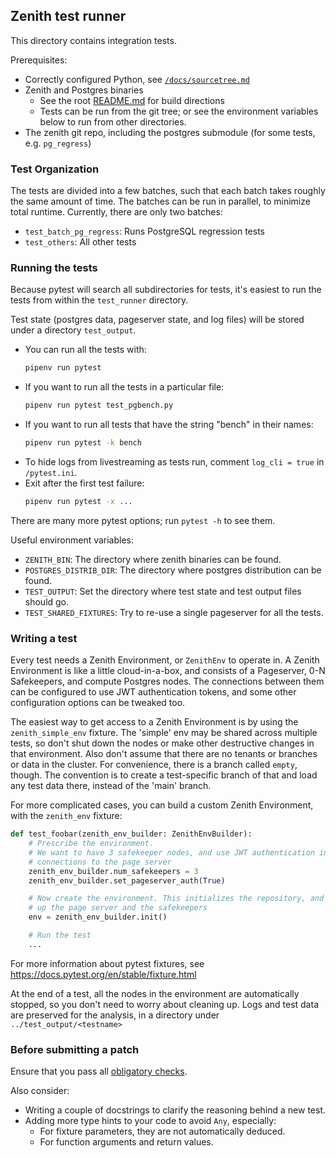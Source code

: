 ## Zenith test runner

This directory contains integration tests.

Prerequisites:
- Correctly configured Python, see [`/docs/sourcetree.md`](/docs/sourcetree.md#using-python)
- Zenith and Postgres binaries
    - See the root [README.md](/README.md) for build directions
    - Tests can be run from the git tree; or see the environment variables
      below to run from other directories.
- The zenith git repo, including the postgres submodule
  (for some tests, e.g. `pg_regress`)

### Test Organization

The tests are divided into a few batches, such that each batch takes roughly
the same amount of time. The batches can be run in parallel, to minimize total
runtime. Currently, there are only two batches:

- `test_batch_pg_regress`: Runs PostgreSQL regression tests
- `test_others`: All other tests

### Running the tests

Because pytest will search all subdirectories for tests, it's easiest to
run the tests from within the `test_runner` directory.

Test state (postgres data, pageserver state, and log files) will
be stored under a directory `test_output`.

* You can run all the tests with:
  ```bash
  pipenv run pytest
  ```
* If you want to run all the tests in a particular file:
  ```bash
  pipenv run pytest test_pgbench.py
  ```
* If you want to run all tests that have the string "bench" in their names:
  ```bash
  pipenv run pytest -k bench
  ```
* To hide logs from livestreaming as tests run, comment `log_cli = true` in `/pytest.ini`.
* Exit after the first test failure:
  ```bash
  pipenv run pytest -x ...
  ```

There are many more pytest options; run `pytest -h` to see them.

Useful environment variables:

* `ZENITH_BIN`: The directory where zenith binaries can be found.
* `POSTGRES_DISTRIB_DIR`: The directory where postgres distribution can be found.
* `TEST_OUTPUT`: Set the directory where test state and test output files
  should go.
* `TEST_SHARED_FIXTURES`: Try to re-use a single pageserver for all the tests.

### Writing a test

Every test needs a Zenith Environment, or `ZenithEnv` to operate in. A Zenith Environment
is like a little cloud-in-a-box, and consists of a Pageserver, 0-N Safekeepers, and
compute Postgres nodes. The connections between them can be configured to use JWT
authentication tokens, and some other configuration options can be tweaked too.

The easiest way to get access to a Zenith Environment is by using the `zenith_simple_env`
fixture. The 'simple' env may be shared across multiple tests, so don't shut down the nodes
or make other destructive changes in that environment. Also don't assume that
there are no tenants or branches or data in the cluster. For convenience, there is a
branch called `empty`, though. The convention is to create a test-specific branch of
that and load any test data there, instead of the 'main' branch.

For more complicated cases, you can build a custom Zenith Environment, with the `zenith_env`
fixture:

```python
def test_foobar(zenith_env_builder: ZenithEnvBuilder):
    # Prescribe the environment.
    # We want to have 3 safekeeper nodes, and use JWT authentication in the
    # connections to the page server
    zenith_env_builder.num_safekeepers = 3
    zenith_env_builder.set_pageserver_auth(True)

    # Now create the environment. This initializes the repository, and starts
    # up the page server and the safekeepers
    env = zenith_env_builder.init()

    # Run the test
    ...
```

For more information about pytest fixtures, see https://docs.pytest.org/en/stable/fixture.html

At the end of a test, all the nodes in the environment are automatically stopped, so you
don't need to worry about cleaning up. Logs and test data are preserved for the analysis,
in a directory under `../test_output/<testname>`

### Before submitting a patch
Ensure that you pass all [obligatory checks](/docs/sourcetree.md#obligatory-checks).

Also consider:

* Writing a couple of docstrings to clarify the reasoning behind a new test.
* Adding more type hints to your code to avoid `Any`, especially:
  * For fixture parameters, they are not automatically deduced.
  * For function arguments and return values.
